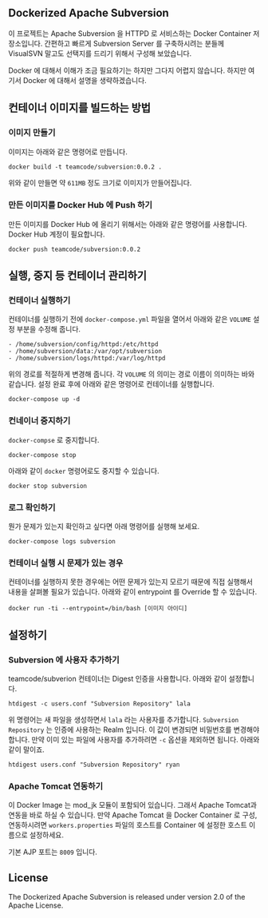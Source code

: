 ## Dockerized Apache Subversion
이 프로젝트는 Apache Subversion 을 HTTPD 로 서비스하는 Docker Container 저장소입니다.
간편하고 빠르게 Subversion Server 를 구축하시려는 분들께 VisualSVN 말고도 선택지를 드리기 위해서
구성해 보았습니다.

Docker 에 대해서 이해가 조금 필요하기는 하지만 그다지 어렵지 않습니다. 하지만 여기서 Docker 에 대해서
설명을 생략하겠습니다.

## 컨테이너 이미지를 빌드하는 방법
### 이미지 만들기
이미지는 아래와 같은 명령어로 만듭니다.
```
docker build -t teamcode/subversion:0.0.2 .
```
위와 같이 만들면 약 ``611MB`` 정도 크기로 이미지가 만들어집니다.

### 만든 이미지를 Docker Hub 에 Push 하기
만든 이미지를 Docker Hub 에 올리기 위해서는 아래와 같은 명령어를 사용합니다. Docker Hub 계정이 필요합니다.
```
docker push teamcode/subversion:0.0.2
```


## 실행, 중지 등 컨테이너 관리하기
### 컨테이너 실행하기
컨테이너를 실행하기 전에 ``docker-compose.yml`` 파일을 열어서 아래와 같은 ``VOLUME`` 설정 부분을 수정해 줍니다.
```
- /home/subversion/config/httpd:/etc/httpd
- /home/subversion/data:/var/opt/subversion
- /home/subversion/logs/httpd:/var/log/httpd
```

위의 경로를 적절하게 변경해 줍니다. 각 ``VOLUME`` 의 의미는 경로 이름이 의미하는 바와 같습니다. 설정 완료 후에
아래와 같은 명령어로 컨테이너를 실행합니다.
```
docker-compose up -d
```

### 컨네이너 중지하기
``docker-compse`` 로 중지합니다.
```
docker-compose stop
```
아래와 같이 ``docker`` 명령어로도 중지할 수 있습니다.
```
docker stop subversion
```

### 로그 확인하기
뭔가 문제가 있는지 확인하고 싶다면 아래 명령어를 실행해 보세요.
```
docker-compose logs subversion
```

### 컨테이너 실행 시 문제가 있는 경우
컨테이너를 실행하지 못한 경우에는 어떤 문제가 있는지 모르기 때문에 직접 실행해서 내용을 살펴볼 필요가 있습니다.
아래와 같이 entrypoint 를 Override 할 수 있습니다.

```
docker run -ti --entrypoint=/bin/bash [이미지 아이디]
```



## 설정하기
### Subversion 에 사용자 추가하기
teamcode/subverion 컨테이너는 Digest 인증을 사용합니다. 아래와 같이 설정합니다.

```
htdigest -c users.conf "Subversion Repository" lala
```

위 명령어는 새 파일을 생성하면서 ``lala`` 라는 사용자를 추가합니다. ``Subversion Repository`` 는 인증에 사용하는 Realm 입니다. 이 값이 변경되면 비밀번호를 변경해야 합니다. 만약 이미 있는 파일에 사용자를 추가하려면 ``-c`` 옵션을 제외하면 됩니다. 아래와 같이 말이죠.
```
htdigest users.conf "Subversion Repository" ryan
```

### Apache Tomcat 연동하기
이 Docker Image 는 mod_jk 모듈이 포함되어 있습니다. 그래서 Apache Tomcat과 연동을 바로 하실 수 있습니다.
만약 Apache Tomcat 을 Docker Container 로 구성, 연동하시려면 ``workers.properties`` 파일의 호스트를
Container 에 설정한 호스트 이름으로 설정하세요.

기본 AJP 포트는 ``8009`` 입니다.

## License
The Dockerized Apache Subversion is released under version 2.0 of the Apache License.

